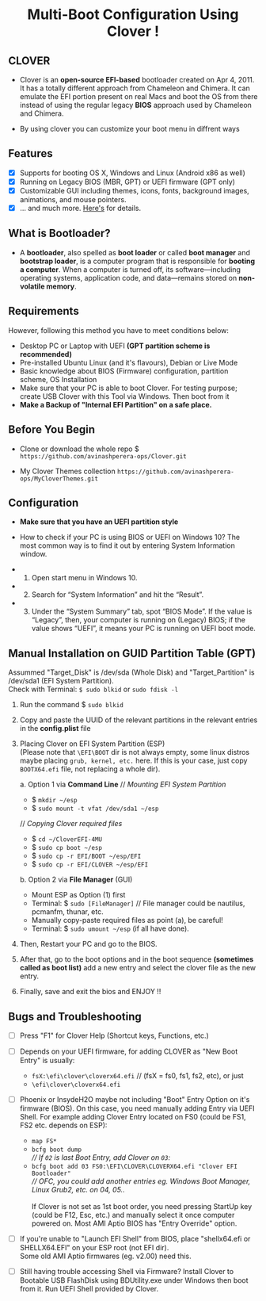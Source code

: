<h1 align="center">Multi-Boot Configuration Using Clover !</h1>

## CLOVER

- Clover is an **open-source EFI-based** bootloader created on Apr 4, 2011. It has a totally different approach from Chameleon and Chimera. It can emulate the EFI portion present on real Macs and boot the OS from there instead of using the regular legacy **BIOS** approach used by Chameleon and Chimera.
  
- By using clover you can customize your boot menu in diffrent ways 

## Features

- [x] Supports for booting OS X, Windows and Linux (Android x86 as well)
- [x] Running on Legacy BIOS (MBR, GPT) or UEFI firmware (GPT only)
- [x] Customizable GUI including themes, icons, fonts, background images, animations, and mouse pointers.
- [x] ... and much more. [Here's](https://sourceforge.net/projects/cloverefiboot/) for details.

## What is Bootloader?

- A **bootloader**, also spelled as **boot loader** or called **boot manager** and **bootstrap loader**, is a computer program that is responsible for **booting a computer**. When a computer is turned off, its software‍—‌including operating systems, application code, and data‍—‌remains stored on **non-volatile memory**.

## Requirements

However, following this method you have to meet conditions below:

- Desktop PC or Laptop with UEFI **(GPT partition scheme is recommended)**
- Pre-installed Ubuntu Linux (and it's flavours), Debian or Live Mode
- Basic knowledge about BIOS (Firmware) configuration, partition scheme, OS Installation
- Make sure that your PC is able to boot Clover. For testing purpose; create USB Clover with this Tool via Windows. Then boot from it
- **Make a Backup of "Internal EFI Partition" on a safe place.**

## Before You Begin

- Clone or download the whole repo $ `https://github.com/avinashperera-ops/Clover.git`

- My Clover Themes collection `https://github.com/avinashperera-ops/MyCloverThemes.git`

## Configuration

- **Make sure that you have an UEFI partition style**

- How to check if your PC is using BIOS or UEFI on Windows 10? The most common way is to find it out by entering System Information window.

- 1. Open start menu in Windows 10.

- 2. Search for “System Information” and hit the “Result”.

- 3. Under the “System Summary” tab, spot “BIOS Mode”. If the value is “Legacy”, then, your computer is running on (Legacy) BIOS; if the value shows “UEFI”, it means your PC is running on UEFI boot mode.

## Manual Installation on GUID Partition Table (GPT)

Assummed "Target_Disk" is /dev/sda (Whole Disk) and "Target_Partition" is /dev/sda1 (EFI System Partition).
<br>Check with Terminal: `$ sudo blkid` or `sudo fdisk -l`<br/>

1. Run the command $ `sudo blkid`

2. Copy and paste the UUID of the relevant partitions in the relevant entries in the **config.plist** file

3. Placing Clover on EFI System Partition (ESP)
   <br>(Please note that `\EFI\BOOT` dir is not always empty, some linux distros maybe placing `grub, kernel, etc.` here. If this is your case, just copy `BOOTX64.efi` file, not replacing a whole dir).<br/>
 
	a. Option 1 via <b>Command Line</b>
	// <i>Mounting EFI System Partition</i><br/>
	- $ `mkdir ~/esp`
	- $ `sudo mount -t vfat /dev/sda1 ~/esp`
 
	// <i>Copying Clover required files</i>
	- $ `cd ~/CloverEFI-4MU`
	- $ `sudo cp boot ~/esp`
	- $ `sudo cp -r EFI/BOOT ~/esp/EFI`
	- $ `sudo cp -r EFI/CLOVER ~/esp/EFI`
 
	b. Option 2 via <b>File Manager</b> (GUI)
	- Mount ESP as Option (1) first
	- Terminal: $ `sudo [FileManager]` // File manager could be nautilus, pcmanfm, thunar, etc.
	- Manually copy-paste required files as point (a), be careful!
	- Terminal: $ `sudo umount ~/esp` (if all have done).

4. Then, Restart your PC and go to the BIOS.

5. After that, go to the boot options and in the boot sequence **(sometimes called as boot list)** add a new entry and select the clover file as the new entry.

6. Finally, save and exit the bios and ENJOY !!

## Bugs and Troubleshooting

- [ ] Press "F1" for Clover Help (Shortcut keys, Functions, etc.)
- [ ] Depends on your UEFI firmware, for adding CLOVER as "New Boot Entry" is usually:
   - `fsX:\efi\clover\cloverx64.efi` // (fsX = fs0, fs1, fs2, etc), or just
   - `\efi\clover\cloverx64.efi`

- [ ] Phoenix or InsydeH2O maybe not including "Boot" Entry Option on it's firmware (BIOS). On this case, you need manually adding Entry via UEFI Shell. For example adding Clover Entry located on FS0 (could be FS1, FS2 etc. depends on ESP):
	- `map FS*`
	- `bcfg boot dump`
	<br><i>// If `02` is last Boot Entry, add Clover on `03`:</i><br/>
	- `bcfg boot add 03 FS0:\EFI\CLOVER\CLOVERX64.efi "Clover EFI Bootloader"`
	<br><i>// OFC, you could add another entries eg. Windows Boot Manager, Linux Grub2, etc. on 04, 05..</i><br/>
	<br> If Clover is not set as 1st boot order, you need pressing StartUp key (could be F12, Esc, etc.) and manually select it once computer powered on. Most AMI Aptio BIOS has "Entry Override" option.<br/>

- [ ] If you're unable to "Launch EFI Shell" from BIOS, place "shellx64.efi or SHELLX64.EFI" on your ESP root (not EFI dir).
<br>Some old AMI Aptio firmwares (eg. v2.00) need this.<br/>

- [ ] Still having trouble accessing Shell via Firmware? Install Clover to Bootable USB FlashDisk using BDUtility.exe under Windows then boot from it. Run UEFI Shell provided by Clover.
